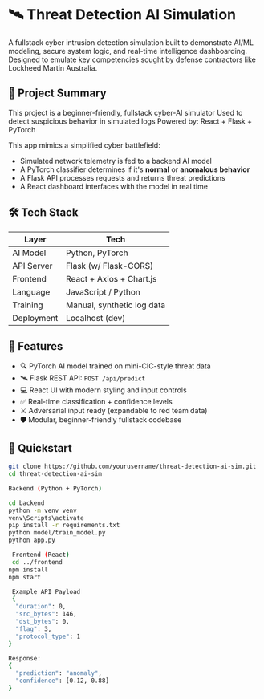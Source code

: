 # 🛰️ Threat Detection AI Simulation

A fullstack cyber intrusion detection simulation built to demonstrate AI/ML modeling, secure system logic, and real-time intelligence dashboarding. Designed to emulate key competencies sought by defense contractors like Lockheed Martin Australia.

## 📌 Project Summary

This project is a beginner-friendly, fullstack cyber-AI simulator
Used to detect suspicious behavior in simulated logs
Powered by: React + Flask + PyTorch

This app mimics a simplified cyber battlefield:  
- Simulated network telemetry is fed to a backend AI model  
- A PyTorch classifier determines if it's **normal** or **anomalous behavior**  
- A Flask API processes requests and returns threat predictions  
- A React dashboard interfaces with the model in real time

## 🛠️ Tech Stack

| Layer       | Tech                          |
|-------------|-------------------------------|
| AI Model    | Python, PyTorch               |
| API Server  | Flask (w/ Flask-CORS)         |
| Frontend    | React + Axios + Chart.js      |
| Language    | JavaScript / Python           |
| Training    | Manual, synthetic log data    |
| Deployment  | Localhost (dev)               |

## 🧠 Features

- 🔍 PyTorch AI model trained on mini-CIC-style threat data  
- 🛰️ Flask REST API: `POST /api/predict`  
- 💻 React UI with modern styling and input controls  
- ✅ Real-time classification + confidence levels  
- ⚔️ Adversarial input ready (expandable to red team data)  
- 🛡️ Modular, beginner-friendly fullstack codebase  

## 🚀 Quickstart

```bash
git clone https://github.com/yourusername/threat-detection-ai-sim.git
cd threat-detection-ai-sim

Backend (Python + PyTorch)

cd backend
python -m venv venv
venv\Scripts\activate
pip install -r requirements.txt
python model/train_model.py
python app.py

 Frontend (React)
 cd ../frontend
npm install
npm start

 Example API Payload
 {
  "duration": 0,
  "src_bytes": 146,
  "dst_bytes": 0,
  "flag": 3,
  "protocol_type": 1
}

Response:
{
  "prediction": "anomaly",
  "confidence": [0.12, 0.88]
}